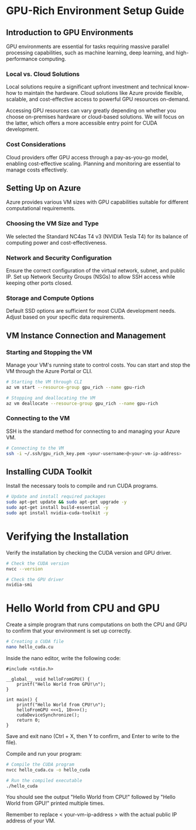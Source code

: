 # GPU-Rich Environment Setup Guide

## Introduction to GPU Environments
GPU environments are essential for tasks requiring massive parallel processing capabilities, such as machine learning, deep learning, and high-performance computing.

### Local vs. Cloud Solutions
Local solutions require a significant upfront investment and technical know-how to maintain the hardware. Cloud solutions like Azure provide flexible, scalable, and cost-effective access to powerful GPU resources on-demand.

Accessing GPU resources can vary greatly depending on whether you choose on-premises hardware or cloud-based solutions. We will focus on the latter, which offers a more accessible entry point for CUDA development.

### Cost Considerations
Cloud providers offer GPU access through a pay-as-you-go model, enabling cost-effective scaling. Planning and monitoring are essential to manage costs effectively.

## Setting Up on Azure
Azure provides various VM sizes with GPU capabilities suitable for different computational requirements.

### Choosing the VM Size and Type
We selected the Standard NC4as T4 v3 (NVIDIA Tesla T4) for its balance of computing power and cost-effectiveness.

### Network and Security Configuration
Ensure the correct configuration of the virtual network, subnet, and public IP. Set up Network Security Groups (NSGs) to allow SSH access while keeping other ports closed.

### Storage and Compute Options
Default SSD options are sufficient for most CUDA development needs. Adjust based on your specific data requirements.

## VM Instance Connection and Management

### Starting and Stopping the VM
Manage your VM's running state to control costs.
You can start and stop the VM through the Azure Portal or CLI.

```bash
# Starting the VM through CLI
az vm start --resource-group gpu_rich --name gpu-rich

# Stopping and deallocating the VM
az vm deallocate --resource-group gpu_rich --name gpu-rich
```

### Connecting to the VM
SSH is the standard method for connecting to and managing your Azure VM.

```bash
# Connecting to the VM
ssh -i ~/.ssh/gpu_rich_key.pem <your-username>@<your-vm-ip-address>
```


## Installing CUDA Toolkit
Install the necessary tools to compile and run CUDA programs.

```bash
# Update and install required packages
sudo apt-get update && sudo apt-get upgrade -y
sudo apt-get install build-essential -y
sudo apt install nvidia-cuda-toolkit -y
```

# Verifying the Installation
Verify the installation by checking the CUDA version and GPU driver.

```bash
# Check the CUDA version
nvcc --version

# Check the GPU driver
nvidia-smi
```

# Hello World from CPU and GPU
Create a simple program that runs computations on both the CPU and GPU to confirm that your environment is set up correctly.

```bash
# Creating a CUDA file
nano hello_cuda.cu
```

Inside the nano editor, write the following code:

```cuda
#include <stdio.h>

__global__ void helloFromGPU() {
    printf("Hello World from GPU!\n");
}

int main() {
    printf("Hello World from CPU!\n");
    helloFromGPU <<<1, 10>>>();
    cudaDeviceSynchronize();
    return 0;
}
```

Save and exit nano (Ctrl + X, then Y to confirm, and Enter to write to the file). 

Compile and run your program:

```bash
# Compile the CUDA program
nvcc hello_cuda.cu -o hello_cuda

# Run the compiled executable
./hello_cuda
```
You should see the output "Hello World from CPU!" followed by "Hello World from GPU!" printed multiple times.

Remember to replace < your-vm-ip-address > with the actual public IP address of your VM.

